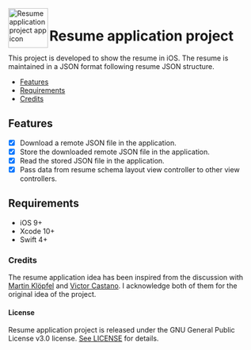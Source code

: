 <img align="left" width="80" height="80" src="https://raw.githubusercontent.com/akarsh/akarsh-seggemu-resume/master/akarsh%20seggemu%20resume/Assets/Assets.xcassets/AppIcon.appiconset/Icon-App-60x60%403x.png" alt="Resume application project app icon">

# Resume application project

This project is developed to show the resume in iOS.
The resume is maintained in a JSON format following resume JSON structure.

- [Features](#features)
- [Requirements](#requirements)
- [Credits](#credits)

## Features

- [x] Download a remote JSON file in the application.
- [x] Store the downloaded remote JSON file in the application.
- [x] Read the stored JSON file in the application.
- [x] Pass data from resume schema layout view controller to other view controllers.

## Requirements

- iOS 9+
- Xcode 10+
- Swift 4+

### Credits

The resume application idea has been inspired from the discussion with [Martin Klöpfel](https://github.com/mr-casual) and [Victor Castano](https://github.com/Victorcstn). I acknowledge both of them for the original idea of the project.

#### License

Resume application project is released under the GNU General Public License v3.0 license. [See LICENSE](https://github.com/akarsh/akarsh-seggemu-resume/blob/master/LICENSE) for details.
